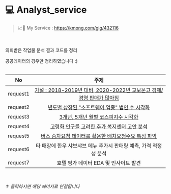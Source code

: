# 💻 Analyst_service

> 📈🔗 My Service : https://kmong.com/gig/432116
<br>

의뢰받은 작업물 분석 결과 코드를 정리
<br>

공공데이터의 경우만 정리하였습니다 :)
<br>
<br>

|No |주제 |
|:---:|:-------------------:|
|request1 |[가설 : 2018-2019년 대비, 2020-2022년 교보문고 경제/경영 판매가 많아짐](https://github.com/teng-ny/Analyst_service/tree/main/request1) |
|request2 |[년도별 상장된 "소프트웨어 업종" 법인 수 시각화](https://github.com/teng-ny/Analyst_service/tree/main/request2) |
|request3 |[3개년, 5개년 월별 코스피지수 시각화](https://github.com/teng-ny/Analyst_service/tree/main/request3) |
|request4 |[고령화 인구를 고려한 추가 복지센터 고안 분석](https://github.com/teng-ny/Analyst_service/tree/main/request4) |
|request5 |[버스 승차요청 데이터를 활용한 배차요청수요 특성 파악](https://github.com/teng-ny/Analyst_service/tree/main/request5) |
|request6 |타 매장에 한우 샤브샤브 메뉴 추가시 판매량 예측, 가격 적정성 분석 |
|request7 |호텔 평가 데이터 EDA 및 인사이트 발견 |
<br>

*↑ 클릭하시면 해당 페이지로 연결됩니다*

